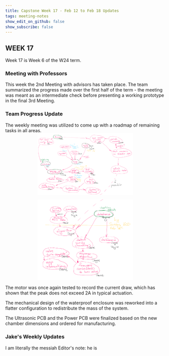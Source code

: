 ```yaml
---
title: Capstone Week 17 - Feb 12 to Feb 18 Updates
tags: meeting-notes
show_edit_on_github: false
show_subscribe: false
---
```


<style>
  img {
  display: block;
  margin-left: auto;
  margin-right: auto;
  }
</style>

## WEEK 17

Week 17 is Week 6 of the W24 term.

### Meeting with Professors
This week the 2nd Meeting with advisors has taken place. The team summarized the progress made over the first half of the term - the meeting was meant as an intermediate check before presenting a working prototype in the final 3rd Meeting.

### Team Progress Update

The weekly meeting was utilized to come up with a roadmap of remaining tasks in all areas.
<img src="https://github.com/pipyns/pipyns.github.io/blob/master/assets/Roadmap1.png" alt="Image of the first half of the task roadmap" width=300>

<img src="https://github.com/pipyns/pipyns.github.io/blob/master/assets/Roadmap2.png" alt="Image of the second half of the task roadmap" width=300>

The motor was once again tested to record the current draw, which has shown that the peak does not exceed 2A in typical actuation.

The mechanical design of the waterproof enclosure was reworked into a flatter configuration to redistribute the mass of the system.

The Ultrasonic PCB and the Power PCB were finalized based on the new chamber dimensions and ordered for manufacturing.

### Jake's Weekly Updates
I am literally the messiah
Editor's note: he is

<!--more-->
